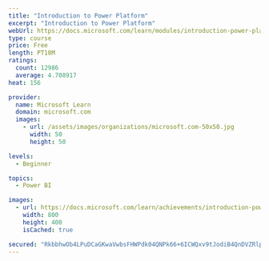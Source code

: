 ```yaml
---
title: "Introduction to Power Platform"
excerpt: "Introduction to Power Platform"
webUrl: https://docs.microsoft.com/learn/modules/introduction-power-platform/
type: course
price: Free
length: PT18M
ratings:
  count: 12986
  average: 4.708917
heat: 156

provider:
  name: Microsoft Learn
  domain: microsoft.com
  images:
    - url: /assets/images/organizations/microsoft.com-50x50.jpg
      width: 50
      height: 50

levels:
  - Beginner

topics:
  - Power BI

images:
  - url: https://docs.microsoft.com/learn/achievements/introduction-power-platform-social.png
    width: 800
    height: 400
    isCached: true

secured: "RkbbhwOb4LPuDCaGKwaVwbsFHWPdk04QNPk66+6ICWQxv9tJodiB4QnDVZRlp0zCFIDXYLMm3mN7zA8PLHL03HNNqoYndyAatKGB+ndUSB6jl3hR4RfdqxzNyPTQSpDDFukB9jZjiGO6QUEGpEsdhYe66pXB/XEDYbSN7+FBaa6uXbFpHXPY38j4QNfpBBX/AV2tMNAOv3S2MsvLwCunlEMkivVvKW5ktPSlbygQwC1NYrVpuOo+BFs/S8pBdd4Bgb0dWyW0+USc7QJVdujTf/PvRMV2m7vlsiePVIp/HD60YFGfWPkyDNHBP2VC1ghH55OOju6NR6ZC2/KYsDgFxBS6/gjKwdrnxQXDiJS5W65FtAdXNTPhWGONwiOsL/jHVEI3dtNzADQ5REatIGAJ3fucqfVp2DO3/Yx5/MRdHLQ=;jTJ0jUof0sP//MUpHRJVWA=="
---
```


